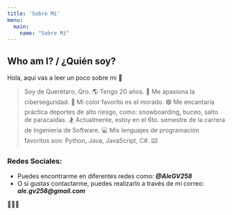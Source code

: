 ```yaml
---
title: 'Sobre Mí'
menu:
  main:
    name: "Sobre Mí"
---
```


## Who am I? / ¿Quién soy?

Hola, aquí vas a leer un poco sobre mi 🤩

> Soy de Querétaro, Qro. 🌎
> Tengo 20 años. 🍰
> Me apasiona la ciberseguridad. 🔐
> Mi color favorito es el morado. 🟣
> Me encantaría práctica deportes de alto riesgo, como: snowboarding, buceo, salto de paracaídas. 🏂
> Actualmente, estoy en el 6to. semestre de la carrera de Ingeniería de Software. 💻
> Mis lenguajes de programación favoritos son: Python, Java, JavaScript, C#. ⌨️

### Redes Sociales:
- Puedes encontrarme en diferentes redes como: ___@AleGV258___
- O si gustas contactarme, puedes realizarlo a través de mi correo: ___ale.gv258@gmail.com___

🤪🤪🤪

